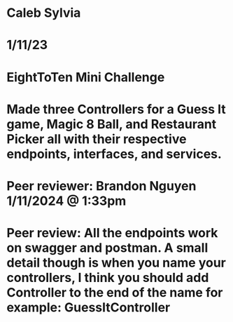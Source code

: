 # Caleb Sylvia
# 1/11/23
# EightToTen Mini Challenge
# Made three Controllers for a Guess It game, Magic 8 Ball, and Restaurant Picker all with their respective endpoints, interfaces, and services.
# Peer reviewer: Brandon Nguyen 1/11/2024 @ 1:33pm
# Peer review: All the endpoints work on swagger and postman. A small detail though is when you name your controllers, I think you should add Controller to the end of the name for example: GuessItController